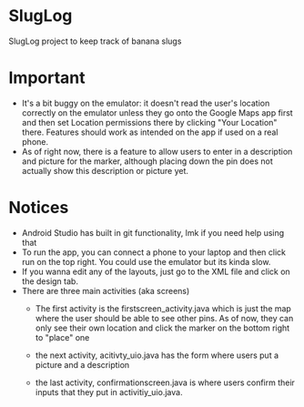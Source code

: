 # SlugLog
SlugLog project to keep track of banana slugs

# Important
- It's a bit buggy on the emulator: it doesn't read the user's location correctly on the emulator
unless they go onto the Google Maps app first and then set Location permissions there by 
clicking "Your Location" there. Features should work as intended on the app if used on a real phone.
- As of right now, there is a feature to allow users to enter in a description and picture for the marker,
although placing down the pin does not actually show this description or picture yet.

# Notices 
- Android Studio has built in git functionality, lmk if you need help using that 
- To run the app, you can connect a phone to your laptop and then click run on the top right. 
You could use the emulator but its kinda slow.
- If you wanna edit any of the layouts, just go to the XML file and click on the design tab.
- There are three main activities (aka screens)
     - The first activity is the firstscreen_activity.java which is just the map where 
       the user should be able to see other pins. As of now, they can only see their 
       own location and click the marker on the bottom right to "place" one 
     
     - the next activity, acitivty_uio.java has the form where users put a picture and a description
     
     - the last activity, confirmationscreen.java is where users confirm their inputs that they put in
     activitiy_uio.java.
